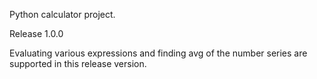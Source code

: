 Python calculator project.

Release 1.0.0

Evaluating various expressions and finding avg of the number series are supported in this release version.